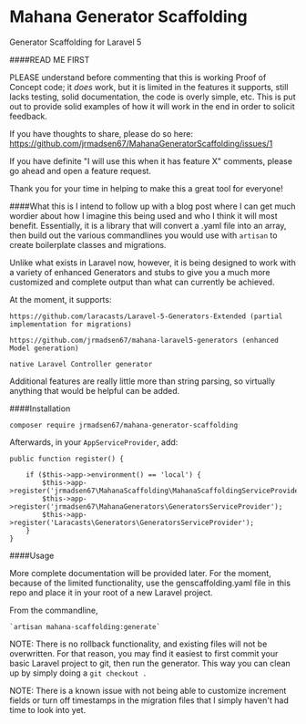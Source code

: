 # Mahana Generator Scaffolding
Generator Scaffolding for Laravel 5

####READ ME FIRST

PLEASE understand before commenting that this is working Proof of Concept code; it *does* work, but it is limited in the
 features it supports, still lacks testing, solid documentation, the code is overly simple, etc. This is put out to 
 provide solid examples of how it will work in the end in order to solicit feedback.
 
If you have thoughts to share, please do so here: https://github.com/jrmadsen67/MahanaGeneratorScaffolding/issues/1
  
If you have definite "I will use this when it has feature X" comments, please go ahead and open a feature request.
  
Thank you for your time in helping to make this a great tool for everyone!   

####What this is 
I intend to follow up with a blog post where I can get much wordier about how I imagine this being used and who I think 
it will most benefit. Essentially, it is a library that will convert a .yaml file into an array, then build out the 
various commandlines you would use with `artisan` to create boilerplate classes and migrations.
 
 Unlike what exists in Laravel now, however, it is being designed to work with a variety of enhanced Generators and 
 stubs to give you a much more customized and complete output than what can currently be achieved.
 
At the moment, it supports:
 
    https://github.com/laracasts/Laravel-5-Generators-Extended (partial implementation for migrations)
    
    https://github.com/jrmadsen67/mahana-laravel5-generators (enhanced Model generation)
     
    native Laravel Controller generator 

Additional features are really little more than string parsing, so virtually anything that would be helpful can be added.

####Installation

    composer require jrmadsen67/mahana-generator-scaffolding

    
Afterwards, in your `AppServiceProvider`, add:

    public function register() {
    
		if ($this->app->environment() == 'local') {
            $this->app->register('jrmadsen67\MahanaScaffolding\MahanaScaffoldingServiceProvider');
			$this->app->register('jrmadsen67\MahanaGenerators\GeneratorsServiceProvider');
            $this->app->register('Laracasts\Generators\GeneratorsServiceProvider');
		}
    }    


####Usage

More complete documentation will be provided later. For the moment, because of the limited functionality, use the 
genscaffolding.yaml file in this repo and  place it in your root of a new Laravel project.

From the commandline, 

    `artisan mahana-scaffolding:generate`
 
NOTE: There is no rollback functionality, and existing files will not be overwritten. For that reason, you may find it
 easiest to first commit your basic Laravel project to git, then run the generator. This way you can clean up by simply
doing a `git checkout .`   

NOTE: There is a known issue with not being able to customize increment fields or turn off timestamps in the migration
files that I simply haven't had time to look into yet.